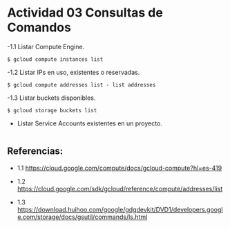 # Actividad 03 Consultas de Comandos

 -1.1 Listar Compute Engine. 

```
$ gcloud compute instances list
```

 -1.2 Listar IPs en uso, existentes o reservadas. 

```
$ gcloud compute addresses list - list addresses 
```
 -1.3 Listar buckets disponibles. 

 ```
$ gcloud storage buckets list
 ```

 - Listar Service Accounts existentes en un proyecto. 

 ```
 ```
## Referencias:
- 1.1 https://cloud.google.com/compute/docs/gcloud-compute?hl=es-419

- 1.2 https://cloud.google.com/sdk/gcloud/reference/compute/addresses/list

- 1.3 https://download.huihoo.com/google/gdgdevkit/DVD1/developers.google.com/storage/docs/gsutil/commands/ls.html

